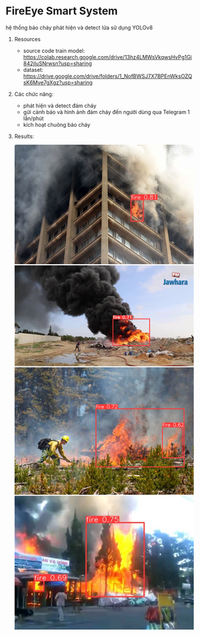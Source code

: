 # FireEye Smart System
hệ thống báo cháy phát hiện và detect lửa sử dụng YOLOv8
1. Resources
   * source code train model: https://colab.research.google.com/drive/13hz4LMWsVkqwsHvPg1Gi842jluSNrwsn?usp=sharing
   * dataset: https://drive.google.com/drive/folders/1_NofBWSJ7X7BPEnWksOZQsK6Mve7gXgz?usp=sharing
2. Các chức năng:
   * phát hiện và detect đám cháy
   * gửi cảnh báo và hình ảnh đám cháy đến người dùng qua Telegram 1 lần/phút 
   * kích hoạt chuông báo cháy
3. Results:

   ![](Results%2Fimage%20%28318%29.jpg)
   ![image (14).png](Results%2Fimage%20%2814%29.png)
   ![image (259).png](Results%2Fimage%20%28259%29.png)
   ![000036.jpg](Results%2F000036.jpg)
   

